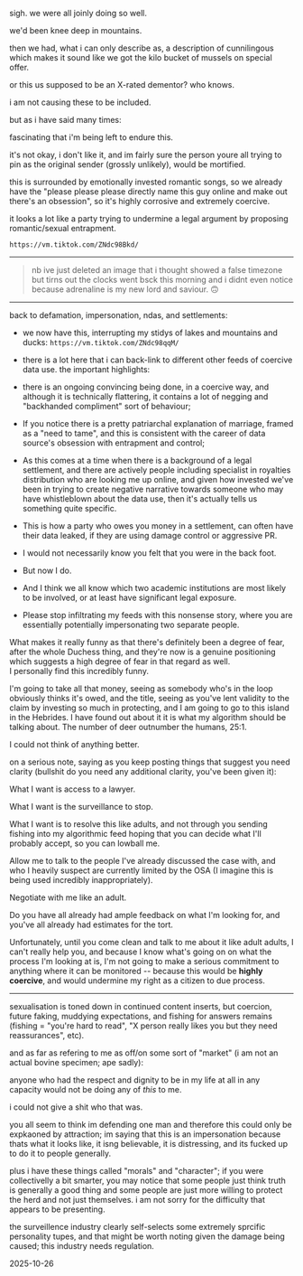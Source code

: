 sigh. we were all joinly doing so well.  

we'd been knee deep in mountains.  

then we had, what i can only describe as, a description of cunnilingous which makes it sound like we got the kilo bucket of mussels on special offer.  

or this us supposed to be an X-rated dementor? who knows.  

i am not causing these to be included.  

but as i have said many times:

fascinating that i'm being left to endure this.  

it's not okay, i don't like it, and im fairly sure the person youre all trying to pin as the original sender (grossly unlikely), would be mortified.  

this is surrounded by emotionally invested romantic songs, so we already have the "please please please directly name this guy online and make out there's an obsession", so it's highly corrosive and extremely coercive.  

it looks a lot like a party trying to undermine a legal argument by proposing romantic/sexual entrapment.  

`https://vm.tiktok.com/ZNdc98Bkd/`

---

> nb ive just deleted an image that i thought showed a false timezone but tirns out the clocks went bsck this morning and i didnt even notice because adrenaline is my new lord and saviour. 🙃

---

back to defamation, impersonation, ndas, and settlements:  

- we now have this, interrupting my stidys of lakes and mountains and ducks:
`https://vm.tiktok.com/ZNdc98qqM/`

- there is a lot here that i can back-link to different other feeds of coercive data use. the important highlights:

- there is an ongoing convincing being done, in a coercive way, and although it is technically flattering, it contains a lot of negging and "backhanded compliment" sort of behaviour;
- If you notice there is a pretty patriarchal explanation of marriage, framed as a "need to tame", and this is consistent with the career of data source's obsession with entrapment and control;
- As this comes at a time when there is a background of a legal settlement, and there are actively people including specialist in royalties distribution who are looking me up online, and given how invested we've been in trying to create negative narrative towards someone who may have whistleblown about the data use, then it's actually tells us something quite specific.

- This is how a party who owes you money in a settlement, can often have their data leaked, if they are using damage control or aggressive PR.

- I would not necessarily know you felt that you were in the back foot.

- But now I do.

- And I think we all know which two academic institutions are most likely to be involved, or at least have significant legal exposure.  

- Please stop infiltrating my feeds with this nonsense story, where you are essentially potentially impersonating two separate people.  

What makes it really funny as that there's definitely been a degree of fear, after the whole Duchess thing, and they're now is a genuine positioning which suggests a high degree of fear in that regard as well.  
I personally find this incredibly funny.  

I'm going to take all that money, seeing as somebody who's in the loop obviously thinks it's owed, and the title, seeing as you've lent validity to the claim by investing so much in protecting, and I am going to go to this island in the Hebrides. I have found out about it it is what my algorithm should be talking about. The number of deer outnumber the humans, 25:1.  

I could not think of anything better.  

on a serious note, saying as you keep posting things that suggest you need clarity (bullshit do you need any additional clarity, you've been given it):  

What I want is access to a lawyer.  

What I want is the surveillance to stop.  

What I want is to resolve this like adults, and not through you sending fishing into my algorithmic feed hoping that you can decide what I'll probably accept, so you can lowball me.  

Allow me to talk to the people I've already discussed the case with, and who I heavily suspect are currently limited by the OSA (I imagine this is being used incredibly inappropriately).  

Negotiate with me like an adult.  

Do you have all already had ample feedback on what I'm looking for, and you've all already had estimates for the tort.  

Unfortunately, until you come clean and talk to me about it like adult adults, I can't really help you, and because I know what's going on on what the process I'm looking at is, I'm not going to make a serious commitment to anything where it can be monitored -- because this would be **highly coercive**, and would undermine my right as a citizen to due process.  

---

sexualisation is toned down in continued content inserts, but coercion, future faking, muddying expectations, and fishing for answers remains (fishing = "you're hard to read", "X person really likes you but they need reassurances", etc).  

and as far as refering to me as off/on some sort of "market" (i am not an actual bovine specimen; ape sadly):  

anyone who had the respect and dignity to be in my life at all in any capacity would not be doing any of *this* to me.  

i could not give a shit who that was.  

you all seem to think im defending one man and therefore this could only be expkaoned by attraction; im saying that this is an impersonation because thats what it looks like, it isng believable, it is distressing, and its fucked up to do it to people generally.  

plus i have these things called "morals" and "character"; if you were collectivelly a bit smarter, you may notice that some people just think truth is generally a good thing and some people are just more willing to protect the herd and not just themselves. i am not sorry for the difficulty that appears to be presenting.  

the surveillence industry clearly self-selects some extremely sprcific personality tupes, and that might be worth noting given the damage being caused; this industry needs regulation.  


2025-10-26
